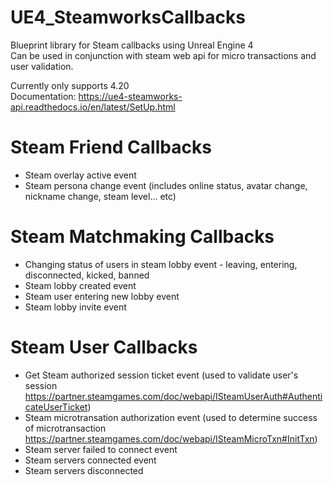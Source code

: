 # UE4_SteamworksCallbacks
Blueprint library for Steam callbacks using Unreal Engine 4 <br>
Can be used in conjunction with steam web api for micro transactions and user validation.

Currently only supports 4.20 <br>
Documentation: https://ue4-steamworks-api.readthedocs.io/en/latest/SetUp.html

# Steam Friend Callbacks
- Steam overlay active event
- Steam persona change event (includes online status, avatar change, nickname change, steam level... etc)
# Steam Matchmaking Callbacks
- Changing status of users in steam lobby event - leaving, entering, disconnected, kicked, banned
- Steam lobby created event
- Steam user entering new lobby event
- Steam lobby invite event
# Steam User Callbacks
- Get Steam authorized session ticket event (used to validate user's session https://partner.steamgames.com/doc/webapi/ISteamUserAuth#AuthenticateUserTicket)
- Steam microtransation authorization event (used to determine success of microtransaction https://partner.steamgames.com/doc/webapi/ISteamMicroTxn#InitTxn)
- Steam server failed to connect event
- Steam servers connected event
- Steam servers disconnected
